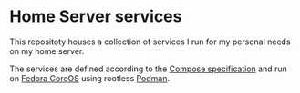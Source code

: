 # Home Server services

This repositoty houses a collection of services I run for my personal needs on my home server.

The services are defined according to the [Compose specification](https://compose-spec.io/) and run on [Fedora CoreOS](https://getfedora.org/coreos) using rootless [Podman](https://podman.io/).
